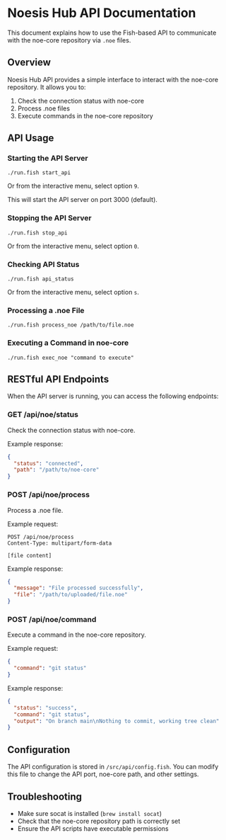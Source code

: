 # Noesis Hub API Documentation

This document explains how to use the Fish-based API to communicate with the noe-core repository via `.noe` files.

## Overview

Noesis Hub API provides a simple interface to interact with the noe-core repository. It allows you to:

1. Check the connection status with noe-core
2. Process .noe files
3. Execute commands in the noe-core repository

## API Usage

### Starting the API Server

```fish
./run.fish start_api
```

Or from the interactive menu, select option `9`.

This will start the API server on port 3000 (default).

### Stopping the API Server

```fish
./run.fish stop_api
```

Or from the interactive menu, select option `0`.

### Checking API Status

```fish
./run.fish api_status
```

Or from the interactive menu, select option `s`.

### Processing a .noe File

```fish
./run.fish process_noe /path/to/file.noe
```

### Executing a Command in noe-core

```fish
./run.fish exec_noe "command to execute"
```

## RESTful API Endpoints

When the API server is running, you can access the following endpoints:

### GET /api/noe/status

Check the connection status with noe-core.

Example response:
```json
{
  "status": "connected",
  "path": "/path/to/noe-core"
}
```

### POST /api/noe/process

Process a .noe file.

Example request:
```
POST /api/noe/process
Content-Type: multipart/form-data

[file content]
```

Example response:
```json
{
  "message": "File processed successfully",
  "file": "/path/to/uploaded/file.noe"
}
```

### POST /api/noe/command

Execute a command in the noe-core repository.

Example request:
```json
{
  "command": "git status"
}
```

Example response:
```json
{
  "status": "success",
  "command": "git status",
  "output": "On branch main\nNothing to commit, working tree clean"
}
```

## Configuration

The API configuration is stored in `/src/api/config.fish`. You can modify this file to change the API port, noe-core path, and other settings.

## Troubleshooting

- Make sure socat is installed (`brew install socat`)
- Check that the noe-core repository path is correctly set
- Ensure the API scripts have executable permissions
